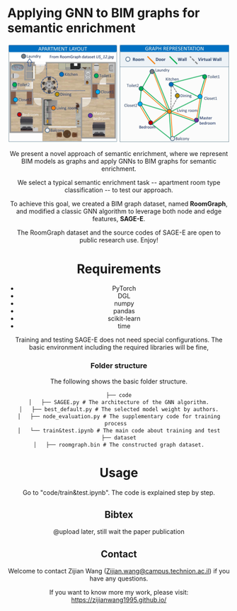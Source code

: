 # Applying GNN to BIM graphs for semantic enrichment

<center><img src="fig/layout.jpg" style="zoom:100%;"/> 

We present a novel approach of semantic enrichment, where we represent BIM models as graphs and apply GNNs to BIM graphs for semantic enrichment. 

We select a typical semantic enrichment task -- apartment room type classification -- to test our approach.

To achieve this goal, we created a BIM graph dataset, named **RoomGraph**, and modified a classic GNN algorithm to leverage both node and edge features, **SAGE-E**.

The RoomGraph dataset and the source codes of SAGE-E  are open to public research use. Enjoy!


# Requirements
- PyTorch
- DGL
- numpy
- pandas
- scikit-learn
- time


Training and testing SAGE-E does not need special configurations. The basic environment including the required libraries will be fine, 


### Folder structure
The following shows the basic folder structure.
```
├── code
│   ├── SAGEE.py # The architecture of the GNN algorithm.
│   ├── best_default.py # The selected model weight by authors.
│   ├── node_evaluation.py # The supplementary code for training process  
│   └── train&test.ipynb # The main code about training and test
├── dataset
│   ├── roomgraph.bin # The constructed graph dataset.
```

# Usage
Go to "code/train&test.ipynb". The code is explained step by step. 

## Bibtex
@upload later, still wait the paper publication

## Contact
Welcome to contact Zijian Wang (Zijian.wang@campus.technion.ac.il) if you have any questions. 

If you want to know more my work, please visit: https://zijianwang1995.github.io/